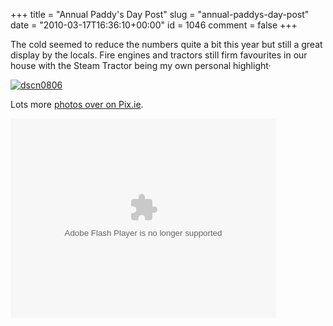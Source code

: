 +++
title = "Annual Paddy's Day Post"
slug = "annual-paddys-day-post"
date = "2010-03-17T16:36:10+00:00"
id = 1046
comment = false
+++

The cold seemed to reduce the numbers quite a bit this year but still a great display by the locals. Fire engines and tractors still firm favourites in our house with the Steam Tractor being my own personal highlight·

[![dscn0806](http://photos2.pix.ie/4B/C9/4BC90E10D5BC4662A197087AFDE1F78F-500.jpg)](http://pix.ie/conor/1565325 "dscn0806 by conor")

Lots more [photos over on Pix.ie](http://pix.ie/conor/album/371480).

<object classid="clsid:d27cdb6e-ae6d-11cf-96b8-444553540000" codebase="http://download.macromedia.com/pub/shockwave/cabs/flash/swflash.cab#version=9,0,115,0" width="425" height="319" id="qikPlayer" align="middle"><param name="allowScriptAccess" value="sameDomain" /><param name="allowFullScreen" value="true" /><param name="movie" value="http://qik.com/swfs/qikPlayer5.swf" /><param name="quality" value="high" /><param name="bgcolor" value="#333333" /><param name="FlashVars" value="streamID=7128e952fcc7439092f9e302f9ff2bd4andautoplay=false" /><embed src="http://qik.com/swfs/qikPlayer5.swf" quality="high" bgcolor="#333333" width="425" height="319" name="qikPlayer" align="middle" allowScriptAccess="sameDomain" allowFullScreen="true" type="application/x-shockwave-flash" pluginspage="http://www.macromedia.com/go/getflashplayer" FlashVars="streamID=7128e952fcc7439092f9e302f9ff2bd4andautoplay=false"></embed></object>
